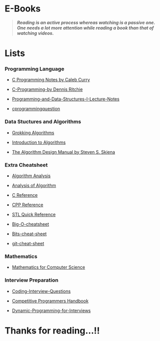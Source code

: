 # E-Books

> **_Reading is an active process whereas watching is a passive one. One needs a lot more attention while reading a book than that of watching videos._**



# Lists

### Programming Language

- [C Programming Notes by Caleb Curry](https://github.com/Manikumar2609/E-Books/blob/master/C%20Programming%20Language/C%20Programming%20Notes%20by%20Caleb%20%20Curry.pdf)

- [C-Programming-by Dennis Ritchie](https://github.com/Manikumar2609/E-Books/blob/master/C%20Programming%20Language/C-Programming-by%20Dennis%20Ritchie.pdf)

- [Programming-and-Data-Structures-I-Lecture-Notes](https://github.com/Manikumar2609/E-Books/blob/master/C%20Programming%20Language/CS6202-Programming-and-Data-Structures-I-Lecture-Notes-Regulation-2013.pdf)

- [cprogrammingquestion](https://github.com/Manikumar2609/E-Books/blob/master/C%20Programming%20Language/cprogrammingquestion.pdf)

### Data Stuctures and Algorithms
- [Grokking Algorithms](https://github.com/Manikumar2609/E-Books/blob/master/Data%20Structures%20and%20Algorithms/Grokking%20Algorithms.pdf)

- [Introduction to Algorithms](https://github.com/Manikumar2609/E-Books/blob/master/Data%20Structures%20and%20Algorithms/Introduction%20to%20Algorithms%20-%203rd%20Edition%20by%20Thomas.pdf)

- [The Algorithm Design Manual by Steven S. Skiena](https://github.com/Manikumar2609/E-Books/blob/master/Data%20Structures%20and%20Algorithms/The%20Algorithm%20Design%20Manual%20by%20Steven%20S.%20Skiena.pdf)

### Extra Cheatsheet

- [Algorithm Analysis](https://github.com/Manikumar2609/E-Books/blob/master/Extra%20Cheatsheet/5%20Algorithm%20Analysis.pdf)

- [Analysis of Algorithm](https://github.com/Manikumar2609/E-Books/blob/master/Extra%20Cheatsheet/Analysis%20of%20Algorithms.pdf)

- [C Reference](https://github.com/Manikumar2609/E-Books/blob/master/Extra%20Cheatsheet/C%20Reference%20Card%20(ANSI)%202.2.pdf)

- [CPP Reference](https://github.com/Manikumar2609/E-Books/blob/master/Extra%20Cheatsheet/Cpp_reference.pdf_)

- [STL Quick Reference](https://github.com/Manikumar2609/E-Books/blob/master/Extra%20Cheatsheet/STL%20Quick%20Reference%201.29.pdf)

- [Big-O-cheatsheet](https://github.com/Manikumar2609/E-Books/blob/master/Extra%20Cheatsheet/big-o-cheatsheet.pdf)

- [Bits-cheat-sheet](https://github.com/Manikumar2609/E-Books/blob/master/Extra%20Cheatsheet/bits-cheat-sheet.pdf)

- [git-cheat-sheet](https://github.com/Manikumar2609/E-Books/blob/master/Extra%20Cheatsheet/github-git-cheat-sheet.pdf)

### Mathematics

- [Mathematics for Computer Science](https://github.com/Manikumar2609/E-Books/blob/master/Data%20Structures%20and%20Algorithms/Mathematics%20for%20Computer%20Science.pdf)

### Interview Preparation

- [Coding-Interview-Questions](https://github.com/Manikumar2609/E-Books/blob/master/Interview%20Preparation/50-Coding-Interview-Questions-V2.pdf)

- [Competitive Programmers Handbook](https://github.com/Manikumar2609/E-Books/blob/master/Interview%20Preparation/Competitive%20Programmers%20Handbook%20-%20Antti%20Laaksonen.pdf)

- [Dynamic-Programming-for-Interviews](https://github.com/Manikumar2609/E-Books/blob/master/Interview%20Preparation/Dynamic-Programming-for-Interviews.pdf)





# Thanks for reading...!!
